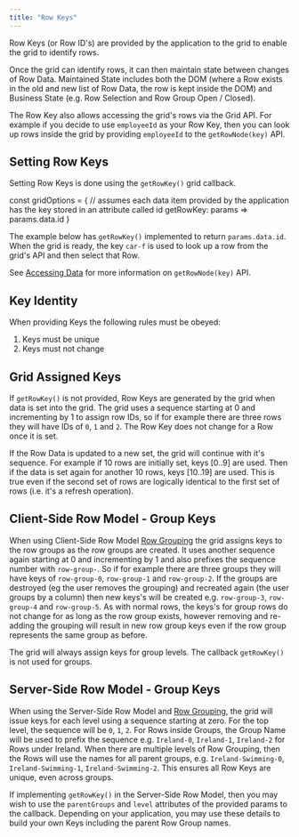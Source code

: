 ```yaml
---
title: "Row Keys"
---
```


Row Keys (or Row ID's) are provided by the application to the grid to enable the grid to identify rows.

Once the grid can identify rows, it can then maintain state between changes of Row Data. Maintained State includes both the DOM (where a Row exists in the old and new list of Row Data, the row is kept inside the DOM) and Business State (e.g. Row Selection and Row Group Open / Closed).

The Row Key also allows accessing the grid's rows via the Grid API. For example if you decide to use `employeeId` as your Row Key, then you can look up rows inside the grid by providing `employeeId` to the `getRowNode(key)` API.

## Setting Row Keys

Setting Row Keys is done using the `getRowKey()` grid callback.

<snippet>
const gridOptions = {
    // assumes each data item provided by the application has the key stored in an attribute called id
    getRowKey: params => params.data.id
}
</snippet>

<interface-documentation interfaceName='GetRowKeyParams'></interface-documentation>

The example below has `getRowKey()` implemented to return `params.data.id`. When the grid is ready, the key `car-f` is used to look up a row from the grid's API and then select that Row.

<grid-example title='Get Row Key' name='get-row-key' type='generated' options=' { "modules": ["clientside"] }'></grid-example>

See [Accessing Data](/accessing-data/) for more information on `getRowNode(key)` API.

## Key Identity

When providing Keys the following rules must be obeyed:

1. Keys must be unique
1. Keys must not change

## Grid Assigned Keys

If `getRowKey()` is not provided, Row Keys are generated by the grid when data is set into the grid. The grid uses a sequence starting at 0 and incrementing by 1 to assign row IDs, so if for example there are three rows they will have IDs of `0`, `1` and `2`. The Row Key does not change for a Row once it is set.

If the Row Data is updated to a new set, the grid will continue with it's sequence. For example if 10 rows are initially set, keys [0..9] are used. Then if the data is set again for another 10 rows, keys [10..19] are used. This is true even if the second set of rows are logically identical to the first set of rows (i.e. it's a refresh operation).

## Client-Side Row Model - Group Keys

When using Client-Side Row Model [Row Grouping](/grouping/) the grid assigns keys to the row groups as the row groups are created. It uses 
another sequence again starting at 0 and incrementing by 1 and also prefixes the sequence number with `row-group-`. 
So if for example there are three groups they will have keys of `row-group-0`, `row-group-1` and `row-group-2`. If the 
groups are destroyed (eg the user removes the grouping) and recreated again (the user groups by a column) then new keys's 
will be created e.g. `row-group-3`, `row-group-4` and `row-group-5`. As with normal rows, the keys's for group rows do 
not change for as long as the row group exists, however removing and re-adding the grouping will result in new row 
group keys even if the row group represents the same group as before.

The grid will always assign keys for group levels. The callback `getRowKey()` is not used for groups.

## Server-Side Row Model - Group Keys

When using the Server-Side Row Model and [Row Grouping](/server-side-model-grouping/), the grid will issue keys for each level using a sequence starting at zero. For the top level, the sequence will be `0`, `1`, `2`. For Rows inside Groups, the Group Name will be used to prefix the sequence e.g. `Ireland-0`, `Ireland-1`, `Ireland-2` for Rows under Ireland. When there are multiple levels of Row Grouping, then the Rows will use the names for all parent groups, e.g. `Ireland-Swimming-0`, `Ireland-Swimming-1`, `Ireland-Swimming-2`. This ensures all Row Keys are unique, even across groups.

If implementing `getRowKey()` in the Server-Side Row Model, then you may wish to use the `parentGroups` and `level` attributes of the provided params to the callback. Depending on your application, you may use these details to build your own Keys including the parent Row Group names.
